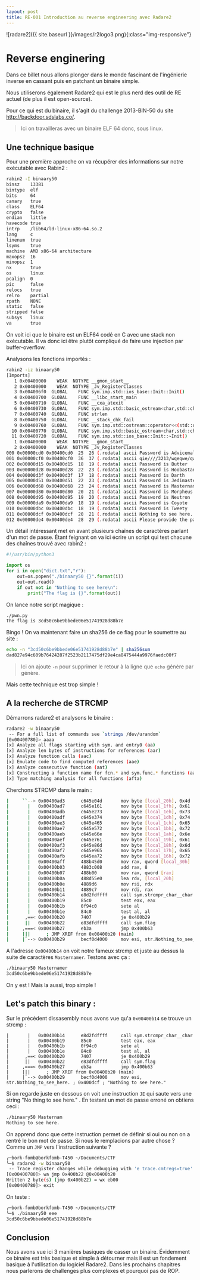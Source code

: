 ```yaml
---
layout: post
title: RE-001 Introduction au reverse engineering avec Radare2
---
```

![radare2]({{ site.baseurl }}/images/r2logo3.png){:class="img-responsive"}


# Reverse enginering 

Dans ce billet nous allons plonger dans le monde fascinant de l'ingénierie inverse en cassant puis en patchant un binaire simple.

Nous utiliserons également Radare2 qui est le plus nerd des outil de RE actuel (de plus il est open-source).

Pour ce qui est du binaire, il s'agit du challenge 2013-BIN-50 du site http://backdoor.sdslabs.co/.

> Ici on travailleras avec un binaire ELF 64 donc, sous linux.

## Une technique basique 

Pour une première approche on va récupérer des informations sur notre exécutable avec Rabin2 : 

```bash
rabin2 -I binaary50                                                       arch     x86
binsz    13381
bintype  elf
bits     64
canary   true
class    ELF64
crypto   false
endian   little
havecode true
intrp    /lib64/ld-linux-x86-64.so.2
lang     c
linenum  true
lsyms    true
machine  AMD x86-64 architecture
maxopsz  16
minopsz  1
nx       true
os       linux
pcalign  0
pic      false
relocs   true
relro    partial
rpath    NONE
static   false
stripped false
subsys   linux
va       true
```

On voit ici que le binaire est un ELF64 codé en C avec une stack non exécutable. Il va donc ici être plutôt compliqué de faire une injection par buffer-overflow.

Analysons les fonctions importés : 

```bash
rabin2 -iz binaary50 
[Imports]
   1 0x00400000    WEAK  NOTYPE __gmon_start__
   2 0x00400000    WEAK  NOTYPE _Jv_RegisterClasses
   3 0x004006f0  GLOBAL    FUNC sym.imp.std::ios_base::Init::Init()
   4 0x00400700  GLOBAL    FUNC __libc_start_main
   5 0x00400710  GLOBAL    FUNC __cxa_atexit
   6 0x00400730  GLOBAL    FUNC sym.imp.std::basic_ostream<char,std::char_traits<char>>&std::operator<<<std::char_traits<char>>(std::basic_ostream<char,std::char_traits<char>>&,charconst*)
   7 0x00400740  GLOBAL    FUNC strlen
   8 0x00400750  GLOBAL    FUNC __stack_chk_fail
   9 0x00400760  GLOBAL    FUNC sym.imp.std::ostream::operator<<(std::ostream&(*)(std::ostream&))
  10 0x00400770  GLOBAL    FUNC sym.imp.std::basic_ostream<char,std::char_traits<char>>&std::endl<char,std::char_traits<char>>(std::basic_ostream<char,std::char_traits<char>>&)
  11 0x00400720  GLOBAL    FUNC sym.imp.std::ios_base::Init::~Init()
   1 0x00400000    WEAK  NOTYPE __gmon_start__
   2 0x00400000    WEAK  NOTYPE _Jv_RegisterClasses
000 0x00000cd0 0x00400cd0  25  26 (.rodata) ascii Password is Advicemallard
001 0x00000cf0 0x00400cf0  36  37 (.rodata) ascii qie////3213/wqeqwe/qwqweqsxcf/d/////
002 0x00000d15 0x00400d15  18  19 (.rodata) ascii Password is Butter
003 0x00000d28 0x00400d28  22  23 (.rodata) ascii Password is Hoobastank
004 0x00000d3f 0x00400d3f  17  18 (.rodata) ascii Password is Darth
005 0x00000d51 0x00400d51  22  23 (.rodata) ascii Password is Jedimaster
006 0x00000d68 0x00400d68  23  24 (.rodata) ascii Password is Masternamer
007 0x00000d80 0x00400d80  20  21 (.rodata) ascii Password is Morpheus
008 0x00000d95 0x00400d95  19  20 (.rodata) ascii Password is Neutron
009 0x00000da9 0x00400da9  18  19 (.rodata) ascii Password is Coyote
010 0x00000dbc 0x00400dbc  18  19 (.rodata) ascii Password is Tweety
011 0x00000dcf 0x00400dcf  20  21 (.rodata) ascii Nothing to see here.
012 0x00000de4 0x00400de4  28  29 (.rodata) ascii Please provide the password 
```

Un détail intéressant met en avant plusieurs chaînes de caractères parlant d'un mot de passe.
Étant feignant on va ici écrire un script qui test chacune des chaînes trouvé avec rabin2 : 

```python
#!/usr/bin/python3

import os
for i in open("dict.txt","r"):
	out=os.popen("./binaary50 {}".format(i))
    out=out.read()
    if out not in "Nothing to see here\n":
    	print("The flag is {}".format(out)) 
```

On lance notre script magique : 

```bash
./pwn.py                     
The flag is 3cd50c6be9bbede06e51741928d88b7e
```

Bingo ! On va maintenant faire un sha256 de ce flag pour le soumettre au site :

```bash
echo -n "3cd50c6be9bbede06e51741928d88b7e" | sha256sum
dad827e94c609b76424287f2523b2117475df29e4ca8475444a9976faedc00f7
```

> Ici on ajoute `-n` pour supprimer le retour à la ligne que `echo` génère par génère.

Mais cette technique est trop simple !



## A la recherche de STRCMP 

Démarrons radare2 et  analysons le binaire :

```bash
radare2 -w binaary50                                   
 -- For a full list of commands see `strings /dev/urandom`
[0x00400780]> aaaa
[x] Analyze all flags starting with sym. and entry0 (aa)
[x] Analyze len bytes of instructions for references (aar)
[x] Analyze function calls (aac)
[x] Emulate code to find computed references (aae)
[x] Analyze consecutive function (aat)
[x] Constructing a function name for fcn.* and sym.func.* functions (aan)
[x] Type matching analysis for all functions (afta)
```
Cherchons STRCMP dans le main :


```bash
|     ``--> 0x00400ad3      c645e04d       mov byte [local_20h], 0x4d  ; 'M' ; 77
|       |   0x00400ad7      c645e161       mov byte [local_1fh], 0x61  ; 'a' ; 97
|       |   0x00400adb      c645e273       mov byte [local_1eh], 0x73  ; 's' ; 115
|       |   0x00400adf      c645e374       mov byte [local_1dh], 0x74  ; 't' ; 116
|       |   0x00400ae3      c645e465       mov byte [local_1ch], 0x65  ; 'e' ; 101
|       |   0x00400ae7      c645e572       mov byte [local_1bh], 0x72  ; 'r' ; 114
|       |   0x00400aeb      c645e66e       mov byte [local_1ah], 0x6e  ; 'n' ; 110
|       |   0x00400aef      c645e761       mov byte [local_19h], 0x61  ; 'a' ; 97
|       |   0x00400af3      c645e86d       mov byte [local_18h], 0x6d  ; 'm' ; 109
|       |   0x00400af7      c645e965       mov byte [local_17h], 0x65  ; 'e' ; 101
|       |   0x00400afb      c645ea72       mov byte [local_16h], 0x72  ; 'r' ; 114
|       |   0x00400aff      488b45d0       mov rax, qword [local_30h]
|       |   0x00400b03      4883c008       add rax, 8
|       |   0x00400b07      488b00         mov rax, qword [rax]
|       |   0x00400b0a      488d55e0       lea rdx, [local_20h]
|       |   0x00400b0e      4889d6         mov rsi, rdx
|       |   0x00400b11      4889c7         mov rdi, rax
|       |   0x00400b14      e8d2fdffff     call sym.strcmpr_char__char
|       |   0x00400b19      85c0           test eax, eax
|       |   0x00400b1b      0f94c0         sete al
|       |   0x00400b1e      84c0           test al, al
|      ,==< 0x00400b20      7407           je 0x400b29
|      ||   0x00400b22      e83dfdffff     call sym.flag
|     ,===< 0x00400b27      eb3a           jmp 0x400b63
|     |||      ; JMP XREF from 0x00400b20 (main)
|     |`--> 0x00400b29      becf0d4000     mov esi, str.Nothing_to_see_here. ; 0x400dcf ; "Nothing to see here."
```

A l'adresse `0x00400b14` on voit notre fameux strcmp et juste au dessus la suite de caractères `Masternamer`.
Testons avec ça :

```bash
./binaary50 Masternamer           
3cd50c6be9bbede06e51741928d88b7e

```
On y est ! Mais la aussi, trop simple !

## Let's patch this binary : 

Sur le précédent dissasembly nous avons vue qu'a `0x00400b14` se trouve un strcmp :

```
|       |   0x00400b14      e8d2fdffff     call sym.strcmpr_char__char
|       |   0x00400b19      85c0           test eax, eax
|       |   0x00400b1b      0f94c0         sete al
|       |   0x00400b1e      84c0           test al, al
|      ,==< 0x00400b20      7407           je 0x400b29
|      ||   0x00400b22      e83dfdffff     call sym.flag
|     ,===< 0x00400b27      eb3a           jmp 0x400b63
|     |||      ; JMP XREF from 0x00400b20 (main)
|     |`--> 0x00400b29      becf0d4000     mov esi, str.Nothing_to_see_here. ; 0x400dcf ; "Nothing to see here."

```

Si on regarde juste en dessous on voit une instruction `JE` qui saute vers une string "No    thing to see here." .
En testant un mot de passe erroné on obtiens ceci :

```bash
./binaary50 Masternam  
Nothing to see here.
```

On apprend donc que cette instruction permet de définir si oui ou non on a rentré le bon mot de passe. 
Si nous le remplacions par autre chose ? Comme un `JMP` vers l'instruction suivante ? 

```bash
╭─bork-fomb@borkfomb-T450 ~/Documents/CTF  
╰─$ radare2 -w binaary50              
 -- Trace register changes while debugging with 'e trace.cmtregs=true'
[0x00400780]> wa jmp 0x400b22 @0x00400b20
Written 2 byte(s) (jmp 0x400b22) = wx eb00
[0x00400780]> exit
```
On teste : 

```bash
╭─bork-fomb@borkfomb-T450 ~/Documents/CTF  
╰─$ ./binaary50 eee                   
3cd50c6be9bbede06e51741928d88b7e
```



## Conclusion 

Nous avons vue ici 3 manières basiques de casser un binaire. 
Évidemment ce binaire est très basique et simple à détourner mais il est un fondement basique à l'utilisation du logiciel Radare2. 
Dans les prochains chapitres nous parlerons de challenges plus complexes et pourquoi pas de ROP. 
